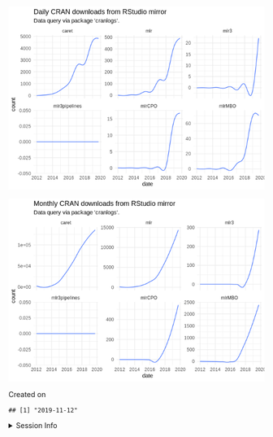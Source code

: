 
![](README_files/figure-gfm/unnamed-chunk-1-1.png)<!-- -->

![](README_files/figure-gfm/unnamed-chunk-2-1.png)<!-- -->

Created on

    ## [1] "2019-11-12"

<details>

<summary>Session Info</summary>

``` r
sessionInfo()
```

    ## R version 3.6.1 (2017-01-27)
    ## Platform: x86_64-pc-linux-gnu (64-bit)
    ## Running under: Ubuntu 16.04.6 LTS
    ## 
    ## Matrix products: default
    ## BLAS:   /home/travis/R-bin/lib/R/lib/libRblas.so
    ## LAPACK: /home/travis/R-bin/lib/R/lib/libRlapack.so
    ## 
    ## locale:
    ##  [1] LC_CTYPE=en_US.UTF-8       LC_NUMERIC=C              
    ##  [3] LC_TIME=en_US.UTF-8        LC_COLLATE=en_US.UTF-8    
    ##  [5] LC_MONETARY=en_US.UTF-8    LC_MESSAGES=en_US.UTF-8   
    ##  [7] LC_PAPER=en_US.UTF-8       LC_NAME=C                 
    ##  [9] LC_ADDRESS=C               LC_TELEPHONE=C            
    ## [11] LC_MEASUREMENT=en_US.UTF-8 LC_IDENTIFICATION=C       
    ## 
    ## attached base packages:
    ## [1] stats     graphics  grDevices utils     datasets  methods   base     
    ## 
    ## other attached packages:
    ## [1] dplyr_0.8.3   ggplot2_3.2.1 magrittr_1.5 
    ## 
    ## loaded via a namespace (and not attached):
    ##  [1] Rcpp_1.0.3       compiler_3.6.1   pillar_1.4.2     git2r_0.26.1    
    ##  [5] tools_3.6.1      digest_0.6.22    lubridate_1.7.4  lattice_0.20-38 
    ##  [9] nlme_3.1-140     jsonlite_1.6     evaluate_0.14    memoise_1.1.0   
    ## [13] tibble_2.1.3     gtable_0.3.0     mgcv_1.8-28      pkgconfig_2.0.3 
    ## [17] rlang_0.4.1      Matrix_1.2-17    cli_1.1.0        curl_4.2        
    ## [21] yaml_2.2.0       xfun_0.10        withr_2.1.2      stringr_1.4.0   
    ## [25] httr_1.4.1       knitr_1.25       askpass_1.1      cranlogs_2.1.1  
    ## [29] grid_3.6.1       tidyselect_0.2.5 glue_1.3.1       R6_2.4.0        
    ## [33] rmarkdown_1.16   purrr_0.3.3      splines_3.6.1    backports_1.1.5 
    ## [37] scales_1.0.0     tic_0.2.13.9021  htmltools_0.4.0  assertthat_0.2.1
    ## [41] colorspace_1.4-1 labeling_0.3     stringi_1.4.3    openssl_1.4.1   
    ## [45] lazyeval_0.2.2   munsell_0.5.0    crayon_1.3.4

</details>
